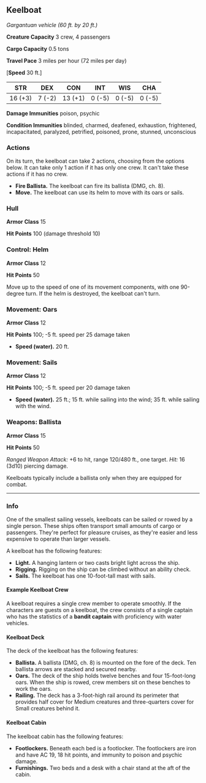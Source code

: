 ﻿## Keelboat

*Gargantuan vehicle (60 ft. by 20 ft.)*

**Creature Capacity** 3 crew, 4 passengers

**Cargo Capacity** 0.5 tons

**Travel Pace** 3 miles per hour (72 miles per day)

[**Speed** 30 ft.]

|STR|DEX|CON|INT|WIS|CHA|
|:---:|:---:|:---:|:---:|:---:|:---:|
|16 (+3)|7 (-2)|13 (+1)|0 (-5)|0 (-5)|0 (-5)|

**Damage Immunities** poison, psychic

**Condition Immunities** blinded, charmed, deafened, exhaustion, frightened, incapacitated, paralyzed, petrified, poisoned, prone, stunned, unconscious

### Actions

On its turn, the keelboat can take 2 actions, choosing from the options below. It can take only 1 action if it has only one crew. It can't take these actions if it has no crew.

- **Fire Ballista.** The keelboat can fire its ballista (DMG, ch. 8).
- **Move.** The keelboat can use its helm to move with its oars or sails.

### Hull

**Armor Class** 15

**Hit Points** 100 (damage threshold 10)

### Control: Helm

**Armor Class** 12

**Hit Points** 50

Move up to the speed of one of its movement components, with one 90-degree turn. If the helm is destroyed, the keelboat can't turn.

### Movement: Oars

**Armor Class** 12

**Hit Points** 100; -5 ft. speed per 25 damage taken

- **Speed (water).** 20 ft.

### Movement: Sails

**Armor Class** 12

**Hit Points** 100; -5 ft. speed per 20 damage taken

- **Speed (water).** 25 ft.; 15 ft. while sailing into the wind; 35 ft. while sailing with the wind.

### Weapons: Ballista

**Armor Class** 15

**Hit Points** 50

*Ranged Weapon Attack:*  +6 to hit, range 120/480 ft., one target. *Hit:* 16 (3d10) piercing damage.

Keelboats typically include a ballista only when they are equipped for combat.

---

### Info

One of the smallest sailing vessels, keelboats can be sailed or rowed by a single person. These ships often transport small amounts of cargo or passengers. They're perfect for pleasure cruises, as they're easier and less expensive to operate than larger vessels.

A keelboat has the following features:

- **Light.** A hanging lantern or two casts bright light across the ship.
- **Rigging.** Rigging on the ship can be climbed without an ability check.
- **Sails.** The keelboat has one 10-foot-tall mast with sails.

#### Example Keelboat Crew

A keelboat requires a single crew member to operate smoothly. If the characters are guests on a keelboat, the crew consists of a single captain who has the statistics of a **bandit captain** with proficiency with water vehicles.

#### Keelboat Deck

The deck of the keelboat has the following features:

- **Ballista.** A ballista (DMG, ch. 8) is mounted on the fore of the deck. Ten ballista arrows are stacked and secured nearby.
- **Oars.** The deck of the ship holds twelve benches and four 15-foot-long oars. When the ship is rowed, crew members sit on these benches to work the oars.
- **Railing.** The deck has a 3-foot-high rail around its perimeter that provides half cover for Medium creatures and three-quarters cover for Small creatures behind it.

#### Keelboat Cabin

The keelboat cabin has the following features:

- **Footlockers.** Beneath each bed is a footlocker. The footlockers are iron and have AC 19, 18 hit points, and immunity to poison and psychic damage.
- **Furnishings.** Two beds and a desk with a chair stand at the aft of the cabin.

